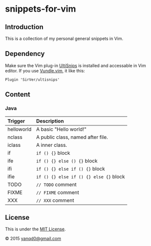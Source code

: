 # snippets-for-vim

## Introduction

This is a collection of my personal general snippets in Vim.

## Dependency

Make sure the Vim plug-in [UltiSnips][1] is installed and accessable in Vim editor. If you use [Vundle.vim][2], it like this:

```VimL
Plugin 'SirVer/ultisnips'
```

## Content

### Java

| Trigger    | Description                            |
| :------    | :----------                            |
| helloworld | A basic "Hello world!"                 |
| nclass     | A public class, named after file.      |
| iclass     | A inner class.                         |
| if         | `if () {}` block                       |
| ife        | `if () {} else () {}` block            |
| ifi        | `if () {} else if () {}` block         |
| ifie       | `if () {} else if () {} else {}` block |
| TODO       | `// TODO` comment                      |
| FIXME      | `// FIXME` comment                     |
| XXX        | `// XXX` comment                       |

## License

This is under the [MIT License][3].

©  2015 yanqd0@gmail.com

[1]: https://github.com/SirVer/ultisnips
[2]: https://github.com/VundleVim/Vundle.vim
[3]: http://choosealicense.com/licenses/mit/
